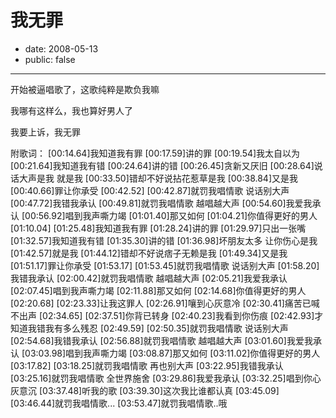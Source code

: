 # 我无罪

- date: 2008-05-13
- public: false

--------------------------


开始被逼唱歌了，这歌纯粹是欺负我嘛

我哪有这样么，我也算好男人了

我要上诉，我无罪


附歌词：
[00:14.64]我知道我有罪
[00:17.59]讲的罪
[00:19.54]我太自以为
[00:21.64]我知道我有错
[00:24.64]讲的错
[00:26.45]贪新又厌旧
[00:28.64]说话大声是我 就是我
[00:33.50]错却不好说拈花惹草是我
[00:38.84]又是我
[00:40.66]罪让你承受
[00:42.52]
[00:42.87]就罚我唱情歌 说话别大声
[00:47.72]我错我承认
[00:49.81]就罚我唱情歌 越唱越大声
[00:54.60]我爱我承认
[00:56.92]唱到我声嘶力竭
[01:01.40]那又如何
[01:04.21]你值得更好的男人
[01:10.04]
[01:25.48]我知道我有罪
[01:28.24]讲的罪
[01:29.97]只出一张嘴
[01:32.57]我知道我有错
[01:35.30]讲的错
[01:36.98]坏朋友太多 让你伤心是我
[01:42.57]就是我
[01:44.12]错却不好说痞子无赖是我
[01:49.34]又是我
[01:51.17]罪让你承受
[01:53.17]
[01:53.45]就罚我唱情歌 说话别大声
[01:58.20]我错我承认
[02:00.42]就罚我唱情歌 越唱越大声
[02:05.21]我爱我承认
[02:07.45]唱到我声嘶力竭
[02:11.88]那又如何
[02:14.68]你值得更好的男人
[02:20.68]
[02:23.33]让我这罪人
[02:26.91]嚷到心灰意冷
[02:30.41]痛苦已喊不出声
[02:34.65]
[02:37.51]你背已转身
[02:40.23]我看到你伤痕
[02:42.93]才知道我错我有多么残忍
[02:49.59]
[02:50.35]就罚我唱情歌 说话别大声
[02:54.68]我错我承认
[02:56.88]就罚我唱情歌 越唱越大声
[03:01.60]我爱我承认
[03:03.98]唱到我声嘶力竭
[03:08.87]那又如何
[03:11.02]你值得更好的男人
[03:17.82]
[03:18.25]就罚我唱情歌 再也别大声
[03:22.95]我错我承认
[03:25.16]就罚我唱情歌 全世界施舍
[03:29.86]我爱我承认
[03:32.25]唱到你心灰意沉
[03:37.48]听我的歌
[03:39.30]这次我比谁都认真
[03:45.09]
[03:46.44]就罚我唱情歌...
[03:53.47]就罚我唱情歌..哦
